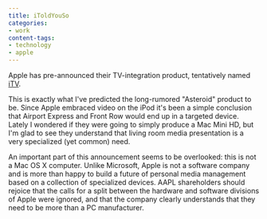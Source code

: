 ```yaml
---
title: iToldYouSo
categories:
- work
content-tags:
- technology
- apple
---
```


Apple has pre-announced their TV-integration product, tentatively named [iTV][1].

This is exactly what I've predicted the long-rumored "Asteroid" product to be.  Since Apple embraced video on the iPod it's been a simple conclusion that Airport Express and Front Row would end up in a targeted device.  Lately I wondered if they were going to simply produce a Mac Mini HD, but I'm glad to see they understand that living room media presentation is a very specialized (yet common) need.

An important part of this announcement seems to be overlooked: this is not a Mac OS X computer.  Unlike Microsoft, Apple is not a software company and is more than happy to build a future of personal media management based on a collection of specialized devices.  AAPL shareholders should rejoice that the calls for a split between the hardware and software divisions of Apple were ignored, and that the company clearly understands that they need to be more than a PC manufacturer.

   [1]: http://www.macrumors.com/pages/2006/09/20060912161621.shtml
